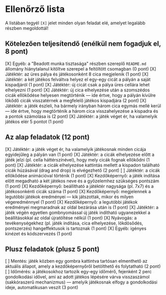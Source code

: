 # Ellenőrző lista

A listában tegyél `[X]` jelet minden olyan feladat elé, amelyet legalább részben megoldottál!

## Kötelezően teljesítendő (enélkül nem fogadjuk el, 8 pont)

[X] Egyéb: a "Beadott munka tisztasága" részben szereplő `README.md` állomány hiánytalanul kitöltve szerepel a feltöltött csomagban (0 pont)
[X] Játéktér: az üres pálya és játékosonként 8 cica megjelenik (1 pont)
[X] Játéktér: a két játékos felváltva helyez el egy-egy cicát a pályán a saját kispadjáról (1 pont)
[X] Játéktér: új cicát csak a pálya üres cellára lehet elhelyezni (1 pont)
[X] Játéktér: új cica elhelyezése után a szomszédos cicák ellökődése helyesen megtörténik — ide értve, hogy a pályán kívülre lökődő cicák visszatérnek a megfelelő játékos kispadjára (2 pont)
[X] Játéktér: a játék észleli, ha bármely irányban három cica egymás mellé kerül — ide értve, hogy megtörténik a három cica visszahelyezése a kispadra és a pontok számolása is (2 pont)
[X] Játéktér: a játék véget ér, ha valamelyik játékos elér 5 pontot (1 pont)

## Az alap feladatok (12 pont)

[X] Játéktér: a játék véget ér, ha valamelyik játékosnak minden cicája egyidejűleg a pályán van (1 pont)
[X] Játéktér: a cicák elhelyezése előtt a játék jelzi (pl. cella háttérszínével), hogy mely cicák fognak ellökődni (1 pont)
[X] Játéktér: a cicák elhelyezése kattintás mellett a kispadon található cicák húzásával (drag and drop) is elvégezhető (2 pont)
[ ] Játéktér: a cicák ellökődése animációval történik (1 pont)
[X] Kezdőképernyő: a játék indítása előtt megadható a két játékos neve és a győzelemhez szükséges pontszám (1 pont)
[X] Kezdőképernyő: beállítható a játéktér nagysága (pl. 7x7) és a játékosonkénti cicák száma (1 pont)
[X] Kezdőképernyő: megjelennek a legutóbbi játékok eredményei — kik játszottak, mikor és milyen végeredménnyel (1 pont)
[X] Kezdőképernyő: a legutóbbi játékok eredményei megmaradnak az oldal bezárása után is (1 pont)
[X] Játéktér: a játék végén egyetlen gombnyomással új játék indítható ugyanezekkel a beállításokkal az oldal újratöltése nélkül (1 pont)
[X] Nyávogás: a tevékenységekhez (pl. játék indítása, cica elhelyezése, lökdösődés, pontszerzés) hangeffektusok is tartoznak (1 pont)
[X] Egyéb: igényes kinézet és kódszervezés (1 pont)

## Plusz feladatok (plusz 5 pont)

[ ] Mentés: játék közben egy gombra kattintva tartósan elmenthető az aktuális állapot, amely a kezdőképernyőről betölthető és folytatható (2 pont)
[ ] Időmérés: a játékosokhoz tartozik egy-egy időmérő, fejenként 2 perc gondolkodási idővel, ami az adott játékos lépésére várva visszaszámol (sakkóraszerű mechanizmus) — amelyik játékosnak elfogy a gondolkodási ideje, automatikusan veszít (3 pont)
